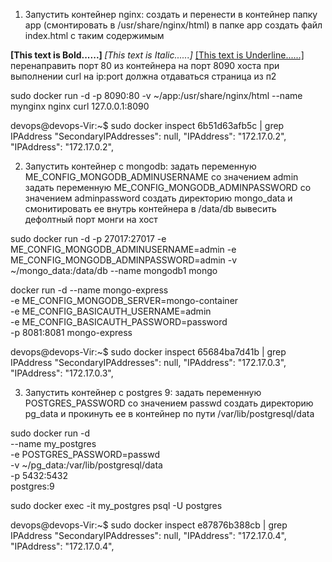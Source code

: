 1. Запустить контейнер nginx:
создать и перенести в контейнер папку app (смонтировать в /usr/share/nginx/html)
в папке app создать файл index.html с таким содержимым
<Html>    
<Head>  
<title>  
Example of make a text B,I,U  
</title>  
</Head>  
<Body>   
<b> [This text is Bold......] </b>  
<I> [This text is Italic......] </I>  
<U> [This text is Underline......] </U>   
</Body>  
</Html> 
перенаправить порт 80 из контейнера на порт 8090 хоста
при выполнении curl на ip:port должна отдаваться страница из п2


sudo docker run -d -p 8090:80 -v ~/app:/usr/share/nginx/html --name mynginx nginx
curl 127.0.0.1:8090

devops@devops-Vir:~$ sudo docker inspect 6b51d63afb5c | grep IPAddress 
            "SecondaryIPAddresses": null,
            "IPAddress": "172.17.0.2",
                    "IPAddress": "172.17.0.2",


2. Запустить контейнер с mongodb:
задать переменную ME_CONFIG_MONGODB_ADMINUSERNAME со значением admin
задать переменную ME_CONFIG_MONGODB_ADMINPASSWORD со значением adminpassword
создать директорию mongo_data и смонитировать ее внутрь контейнера в /data/db
вывесить дефолтный порт монги на хост

sudo docker run -d -p 27017:27017 -e ME_CONFIG_MONGODB_ADMINUSERNAME=admin -e ME_CONFIG_MONGODB_ADMINPASSWORD=admin -v ~/mongo_data:/data/db --name mongodb1  mongo

docker run -d --name mongo-express \
    -e ME_CONFIG_MONGODB_SERVER=mongo-container \
    -e ME_CONFIG_BASICAUTH_USERNAME=admin \
    -e ME_CONFIG_BASICAUTH_PASSWORD=password \
    -p 8081:8081 mongo-express

devops@devops-Vir:~$ sudo docker inspect 65684ba7d41b | grep IPAddress 
            "SecondaryIPAddresses": null,
            "IPAddress": "172.17.0.3",
                    "IPAddress": "172.17.0.3",

    

3. Запустить контейнер с postgres 9:
задать переменную POSTGRES_PASSWORD со значением passwd
создать директорию pg_data и прокинуть ее в контейнер по пути /var/lib/postgresql/data

sudo docker run -d \
  --name my_postgres \
  -e POSTGRES_PASSWORD=passwd \
  -v ~/pg_data:/var/lib/postgresql/data \
  -p 5432:5432 \
  postgres:9

sudo docker exec -it my_postgres psql -U postgres

devops@devops-Vir:~$ sudo docker inspect e87876b388cb | grep IPAddress
            "SecondaryIPAddresses": null,
            "IPAddress": "172.17.0.4",
                    "IPAddress": "172.17.0.4",


